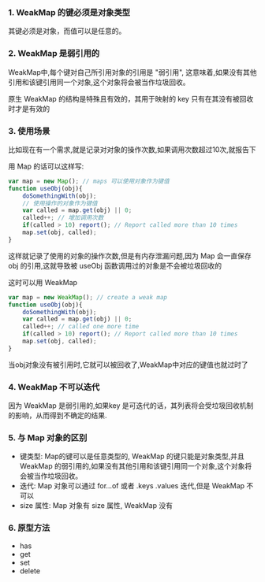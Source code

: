 ### 1. WeakMap 的键必须是对象类型
其键必须是对象，而值可以是任意的。

### 2. WeakMap 是弱引用的
WeakMap中,每个键对自己所引用对象的引用是 "弱引用", 这意味着,如果没有其他引用和该键引用同一个对象,这个对象将会被当作垃圾回收。

原生 WeakMap 的结构是特殊且有效的，其用于映射的 key 只有在其没有被回收时才是有效的 

### 3. 使用场景

比如现在有一个需求,就是记录对对象的操作次数,如果调用次数超过10次,就报告下

用 Map 的话可以这样写:
```js
var map = new Map(); // maps 可以使用对象作为键值
function useObj(obj){
    doSomethingWith(obj);
    // 使用操作的对象作为键值
    var called = map.get(obj) || 0;
    called++; // 增加调用次数
    if(called > 10) report(); // Report called more than 10 times
    map.set(obj, called);
}
```
这样就记录了使用的对象的操作次数,但是有内存泄漏问题,因为 Map 会一直保存 obj 的引用,这就导致被 useObj 函数调用过的对象是不会被垃圾回收的

这时可以用 WeakMap
```js
var map = new WeakMap(); // create a weak map
function useObj(obj){
    doSomethingWith(obj);
    var called = map.get(obj) || 0;
    called++; // called one more time
    if(called > 10) report(); // Report called more than 10 times
    map.set(obj, called);
}
```
当obj对象没有被引用时,它就可以被回收了,WeakMap中对应的键值也就过时了


### 4. WeakMap 不可以迭代
因为 WeakMap 是弱引用的,如果key 是可迭代的话，其列表将会受垃圾回收机制的影响，从而得到不确定的结果. 

### 5. 与 Map 对象的区别
- 键类型: Map的键可以是任意类型的, WeakMap 的键只能是对象类型,并且 WeakMap 的弱引用的,如果没有其他引用和该键引用同一个对象,这个对象将会被当作垃圾回收。
- 迭代: Map 对象可以通过 for...of 或者 .keys .values 迭代,但是 WeakMap 不可以
- size 属性: Map 对象有 size 属性, WeakMap 没有

### 6. 原型方法
- has
- get
- set
- delete 